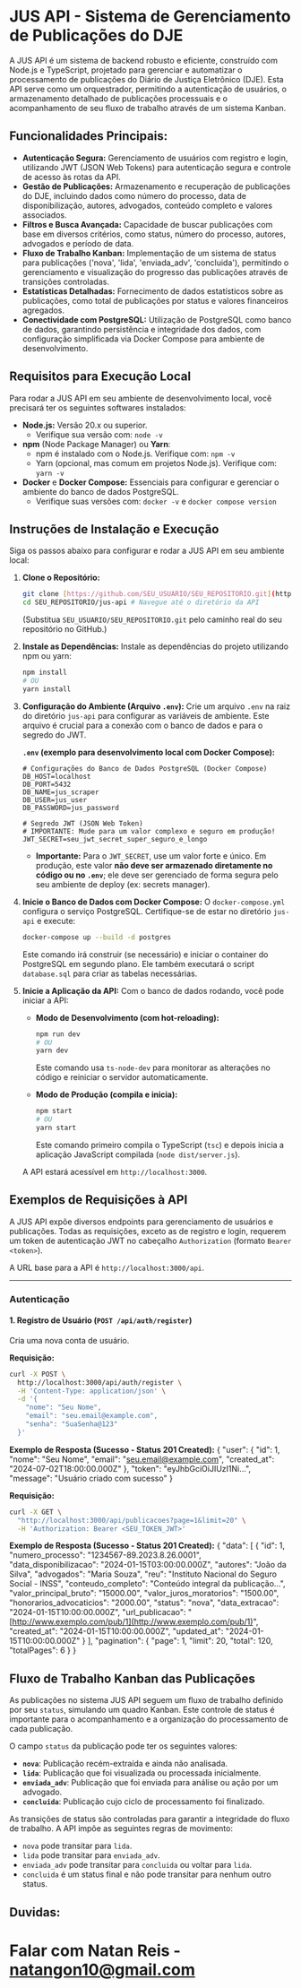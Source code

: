 # JUS API - Sistema de Gerenciamento de Publicações do DJE

A JUS API é um sistema de backend robusto e eficiente, construído com Node.js e TypeScript, projetado para gerenciar e automatizar o processamento de publicações do Diário de Justiça Eletrônico (DJE). Esta API serve como um orquestrador, permitindo a autenticação de usuários, o armazenamento detalhado de publicações processuais e o acompanhamento de seu fluxo de trabalho através de um sistema Kanban.

## Funcionalidades Principais:

* **Autenticação Segura:** Gerenciamento de usuários com registro e login, utilizando JWT (JSON Web Tokens) para autenticação segura e controle de acesso às rotas da API.
* **Gestão de Publicações:** Armazenamento e recuperação de publicações do DJE, incluindo dados como número do processo, data de disponibilização, autores, advogados, conteúdo completo e valores associados.
* **Filtros e Busca Avançada:** Capacidade de buscar publicações com base em diversos critérios, como status, número do processo, autores, advogados e período de data.
* **Fluxo de Trabalho Kanban:** Implementação de um sistema de status para publicações ('nova', 'lida', 'enviada_adv', 'concluida'), permitindo o gerenciamento e visualização do progresso das publicações através de transições controladas.
* **Estatísticas Detalhadas:** Fornecimento de dados estatísticos sobre as publicações, como total de publicações por status e valores financeiros agregados.
* **Conectividade com PostgreSQL:** Utilização de PostgreSQL como banco de dados, garantindo persistência e integridade dos dados, com configuração simplificada via Docker Compose para ambiente de desenvolvimento.

## Requisitos para Execução Local

Para rodar a JUS API em seu ambiente de desenvolvimento local, você precisará ter os seguintes softwares instalados:

* **Node.js:** Versão 20.x ou superior.
    * Verifique sua versão com: `node -v`
* **npm** (Node Package Manager) ou **Yarn**:
    * npm é instalado com o Node.js. Verifique com: `npm -v`
    * Yarn (opcional, mas comum em projetos Node.js). Verifique com: `yarn -v`
* **Docker** e **Docker Compose:** Essenciais para configurar e gerenciar o ambiente do banco de dados PostgreSQL.
    * Verifique suas versões com: `docker -v` e `docker compose version`

## Instruções de Instalação e Execução

Siga os passos abaixo para configurar e rodar a JUS API em seu ambiente local:

1.  **Clone o Repositório:**
    ```bash
    git clone [https://github.com/SEU_USUARIO/SEU_REPOSITORIO.git](https://github.com/SEU_USUARIO/SEU_REPOSITORIO.git)
    cd SEU_REPOSITORIO/jus-api # Navegue até o diretório da API
    ```
    (Substitua `SEU_USUARIO/SEU_REPOSITORIO.git` pelo caminho real do seu repositório no GitHub.)

2.  **Instale as Dependências:**
    Instale as dependências do projeto utilizando npm ou yarn:
    ```bash
    npm install
    # OU
    yarn install
    ```

3.  **Configuração do Ambiente (Arquivo `.env`):**
    Crie um arquivo `.env` na raiz do diretório `jus-api` para configurar as variáveis de ambiente. Este arquivo é crucial para a conexão com o banco de dados e para o segredo do JWT.

    **`.env` (exemplo para desenvolvimento local com Docker Compose):**
    ```
    # Configurações do Banco de Dados PostgreSQL (Docker Compose)
    DB_HOST=localhost
    DB_PORT=5432
    DB_NAME=jus_scraper
    DB_USER=jus_user
    DB_PASSWORD=jus_password

    # Segredo JWT (JSON Web Token)
    # IMPORTANTE: Mude para um valor complexo e seguro em produção!
    JWT_SECRET=seu_jwt_secret_super_seguro_e_longo
    ```
    * **Importante:** Para o `JWT_SECRET`, use um valor forte e único. Em produção, este valor **não deve ser armazenado diretamente no código ou no `.env`**; ele deve ser gerenciado de forma segura pelo seu ambiente de deploy (ex: secrets manager).

4.  **Inicie o Banco de Dados com Docker Compose:**
    O `docker-compose.yml` configura o serviço PostgreSQL. Certifique-se de estar no diretório `jus-api` e execute:
    ```bash
    docker-compose up --build -d postgres
    ```
    Este comando irá construir (se necessário) e iniciar o container do PostgreSQL em segundo plano. Ele também executará o script `database.sql` para criar as tabelas necessárias.

5.  **Inicie a Aplicação da API:**
    Com o banco de dados rodando, você pode iniciar a API:

    * **Modo de Desenvolvimento (com hot-reloading):**
        ```bash
        npm run dev
        # OU
        yarn dev
        ```
        Este comando usa `ts-node-dev` para monitorar as alterações no código e reiniciar o servidor automaticamente.

    * **Modo de Produção (compila e inicia):**
        ```bash
        npm start
        # OU
        yarn start
        ```
        Este comando primeiro compila o TypeScript (`tsc`) e depois inicia a aplicação JavaScript compilada (`node dist/server.js`).

    A API estará acessível em `http://localhost:3000`.

## Exemplos de Requisições à API

A JUS API expõe diversos endpoints para gerenciamento de usuários e publicações. Todas as requisições, exceto as de registro e login, requerem um token de autenticação JWT no cabeçalho `Authorization` (formato `Bearer <token>`).

A URL base para a API é `http://localhost:3000/api`.

---

### Autenticação

#### 1. Registro de Usuário (`POST /api/auth/register`)

Cria uma nova conta de usuário.

**Requisição:**
```bash
curl -X POST \
  http://localhost:3000/api/auth/register \
  -H 'Content-Type: application/json' \
  -d '{
    "nome": "Seu Nome",
    "email": "seu.email@example.com",
    "senha": "SuaSenha@123"
  }'
```
**Exemplo de Resposta (Sucesso - Status 201 Created):**
{
  "user": {
    "id": 1,
    "nome": "Seu Nome",
    "email": "seu.email@example.com",
    "created_at": "2024-07-02T18:00:00.000Z"
  },
  "token": "eyJhbGciOiJIUzI1Ni...",
  "message": "Usuário criado com sucesso"
}

**Requisição:**
```bash
curl -X GET \
  "http://localhost:3000/api/publicacoes?page=1&limit=20" \
  -H 'Authorization: Bearer <SEU_TOKEN_JWT>'
```
**Exemplo de Resposta (Sucesso - Status 201 Created):**
{
  "data": [
    {
      "id": 1,
      "numero_processo": "1234567-89.2023.8.26.0001",
      "data_disponibilizacao": "2024-01-15T03:00:00.000Z",
      "autores": "João da Silva",
      "advogados": "Maria Souza",
      "reu": "Instituto Nacional do Seguro Social - INSS",
      "conteudo_completo": "Conteúdo integral da publicação...",
      "valor_principal_bruto": "15000.00",
      "valor_juros_moratorios": "1500.00",
      "honorarios_advocaticios": "2000.00",
      "status": "nova",
      "data_extracao": "2024-01-15T10:00:00.000Z",
      "url_publicacao": "[http://www.exemplo.com/pub/1](http://www.exemplo.com/pub/1)",
      "created_at": "2024-01-15T10:00:00.000Z",
      "updated_at": "2024-01-15T10:00:00.000Z"
    }
  ],
  "pagination": {
    "page": 1,
    "limit": 20,
    "total": 120,
    "totalPages": 6
  }
}

## Fluxo de Trabalho Kanban das Publicações

As publicações no sistema JUS API seguem um fluxo de trabalho definido por seu `status`, simulando um quadro Kanban. Este controle de status é importante para o acompanhamento e a organização do processamento de cada publicação.

O campo `status` da publicação pode ter os seguintes valores:

* **`nova`**: Publicação recém-extraída e ainda não analisada.
* **`lida`**: Publicação que foi visualizada ou processada inicialmente.
* **`enviada_adv`**: Publicação que foi enviada para análise ou ação por um advogado.
* **`concluida`**: Publicação cujo ciclo de processamento foi finalizado.

As transições de status são controladas para garantir a integridade do fluxo de trabalho. A API impõe as seguintes regras de movimento:

* `nova` pode transitar para `lida`.
* `lida` pode transitar para `enviada_adv`.
* `enviada_adv` pode transitar para `concluida` ou voltar para `lida`.
* `concluida` é um status final e não pode transitar para nenhum outro status.

## Duvidas:
# Falar com Natan Reis - natangon10@gmail.com